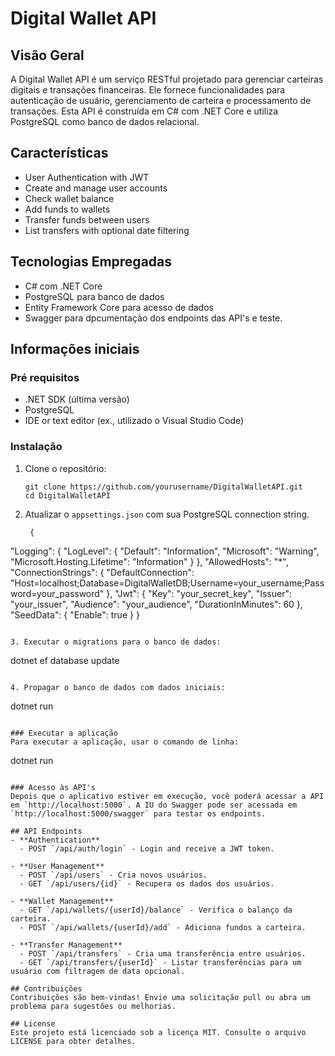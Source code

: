 # Digital Wallet API

## Visão Geral
A Digital Wallet API é um serviço RESTful projetado para gerenciar carteiras digitais e transações financeiras. Ele fornece funcionalidades para autenticação de usuário, gerenciamento de carteira e processamento de transações. Esta API é construída em C# com .NET Core e utiliza PostgreSQL como banco de dados relacional.

## Características
- User Authentication with JWT
- Create and manage user accounts
- Check wallet balance
- Add funds to wallets
- Transfer funds between users
- List transfers with optional date filtering

## Tecnologias Empregadas
- C# com .NET Core
- PostgreSQL para banco de dados
- Entity Framework Core para acesso de dados
- Swagger para dpcumentação dos endpoints das API's e teste.

## Informações iniciais

### Pré requisitos
- .NET SDK (última versão)
- PostgreSQL
- IDE or text editor (ex., utilizado o Visual Studio Code)

### Instalação
1. Clone o repositório:
   ```
   git clone https://github.com/yourusername/DigitalWalletAPI.git
   cd DigitalWalletAPI
   ```

2. Atualizar o `appsettings.json` com sua PostgreSQL connection string.
   ```
    {
  "Logging": {
    "LogLevel": {
      "Default": "Information",
      "Microsoft": "Warning",
      "Microsoft.Hosting.Lifetime": "Information"
    }
  },
  "AllowedHosts": "*",
  "ConnectionStrings": {
    "DefaultConnection": "Host=localhost;Database=DigitalWalletDB;Username=your_username;Password=your_password"
  },
  "Jwt": {
    "Key": "your_secret_key",
    "Issuer": "your_issuer",
    "Audience": "your_audience",
    "DurationInMinutes": 60
  },
  "SeedData": {
    "Enable": true
  }
}
   ```

3. Executar o migrations para o banco de dados:
   ```
   dotnet ef database update
   ```

4. Propagar o banco de dados com dados iniciais:
   ```
   dotnet run
   ```

### Executar a aplicação
Para executar a aplicação, usar o comando de linha:
```
dotnet run
```

### Acesso às API's
Depois que o aplicativo estiver em execução, você poderá acessar a API em `http://localhost:5000`. A IU do Swagger pode ser acessada em `http://localhost:5000/swagger` para testar os endpoints.

## API Endpoints
- **Authentication**
  - POST `/api/auth/login` - Login and receive a JWT token.

- **User Management**
  - POST `/api/users` - Cria novos usuários.
  - GET `/api/users/{id}` - Recupera os dados dos usuários.

- **Wallet Management**
  - GET `/api/wallets/{userId}/balance` - Verifica o balanço da carteira.
  - POST `/api/wallets/{userId}/add` - Adiciona fundos a carteira.

- **Transfer Management**
  - POST `/api/transfers` - Cria uma transferência entre usuários.
  - GET `/api/transfers/{userId}` - Listar transferências para um usuário com filtragem de data opcional.

## Contribuições
Contribuições são bem-vindas! Envie uma solicitação pull ou abra um problema para sugestões ou melhorias.

## License
Este projeto está licenciado sob a licença MIT. Consulte o arquivo LICENSE para obter detalhes.